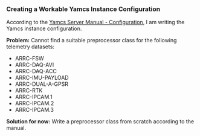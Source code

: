 ### Creating a Workable Yamcs Instance Configuration

According to the [Yamcs Server Manual - Configuration](https://docs.yamcs.org/yamcs-server-manual/administration/configuration/), I am writing the Yamcs instance configuration.

**Problem:** Cannot find a suitable preprocessor class for the following telemetry datasets:

- ARRC-FSW
- ARRC-DAQ-AVI
- ARRC-DAQ-ACC
- ARRC-IMU-PAYLOAD
- ARRC-DUAL-A-GPSR
- ARRC-RTK
- ARRC-IPCAM.1
- ARRC-IPCAM.2
- ARRC-IPCAM.3

**Solution for now:** Write a preprocessor class from scratch according to the manual.
